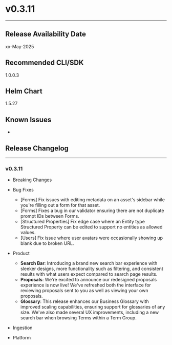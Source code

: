 # v0.3.11

---

## Release Availability Date

xx-May-2025

## Recommended CLI/SDK

1.0.0.3

## Helm Chart

1.5.27

## Known Issues

-

## Release Changelog

---

### v0.3.11

- Breaking Changes

- Bug Fixes

  - [Forms] Fix issues with editing metadata on an asset's sidebar while you're filling out a form for that asset.
  - [Forms] Fixes a bug in our validator ensuring there are not duplicate prompt IDs between Forms.
  - [Structured Properties] Fix edge case where an Entity type Structured Property can be edited to support no entities as allowed values.
  - [Users] Fix issue where user avatars were occasionally showing up blank due to broken URL.

- Product

  - **Search Bar**: Introducing a brand new search bar experience with sleeker designs, more functionality such as filtering, and consistent results with what users expect compared to search page results.
  - **Proposals**: We're excited to announce our redesigned proposals experience is now live! We've refreshed both the interface for reviewing proposals sent to you as well as viewing your own proposals.
  - **Glossary**: This release enhances our Business Glossary with improved scaling capabilities, ensuring support for glossaries of any size. We've also made several UX improvements, including a new search bar when browsing Terms within a Term Group.

- Ingestion

- Platform
